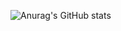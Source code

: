 ![Anurag's GitHub stats](https://github-readme-stats.vercel.app/api?username=happyeveryone96&show_icons=true&theme=merko)
